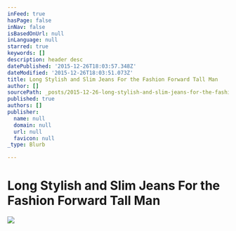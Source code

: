 ```yaml
---
inFeed: true
hasPage: false
inNav: false
isBasedOnUrl: null
inLanguage: null
starred: true
keywords: []
description: header desc
datePublished: '2015-12-26T18:03:57.348Z'
dateModified: '2015-12-26T18:03:51.073Z'
title: Long Stylish and Slim Jeans For the Fashion Forward Tall Man
author: []
sourcePath: _posts/2015-12-26-long-stylish-and-slim-jeans-for-the-fashion-forward-tall-man.md
published: true
authors: []
publisher:
  name: null
  domain: null
  url: null
  favicon: null
_type: Blurb

---
```

# Long Stylish and Slim Jeans For the Fashion Forward Tall Man
![](https://the-grid-user-content.s3-us-west-2.amazonaws.com/ee20fe69-d642-4cda-b1d4-447f6f12f662.jpg)